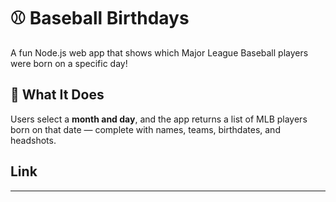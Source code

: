 # ⚾ Baseball Birthdays

A fun Node.js web app that shows which Major League Baseball players were born on a specific day!

## 🧠 What It Does

Users select a **month and day**, and the app returns a list of MLB players born on that date — complete with names, teams, birthdates, and headshots.

## Link 

---
